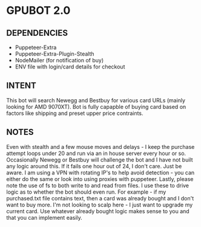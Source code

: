 # GPUBOT 2.0

## DEPENDENCIES
- Puppeteer-Extra
- Puppeteer-Extra-Plugin-Stealth
- NodeMailer (for notification of buy)
- ENV file with login/card details for checkout

## INTENT
This bot will search Newegg and Bestbuy for various card URLs (mainly looking for AMD 9070XT). Bot is fully capapble of buying card based on factors like shipping and preset upper price contraints. 

## NOTES
Even with stealth and a few mouse moves and delays - I keep the purchase attempt loops under 20 and run via an in house server every hour or so. Occasionally Newegg or Bestbuy will challenge the bot and I have not built any logic around this. If it fails one hour out of 24, I don't care. Just be aware. I am using a VPN with rotating IP's to help avoid detection - you can either do the same or look into using proxies with puppeteer. Lastly, please note the use of fs to both write to and read from files. I use these to drive logic as to whether the bot should even run. For example - if my purchased.txt file contains text, then a card was already bought and I don't want to buy more. I'm not looking to scalp here - I just want to upgrade my current card. Use whatever already bought logic makes sense to you and that you can implement easily. 